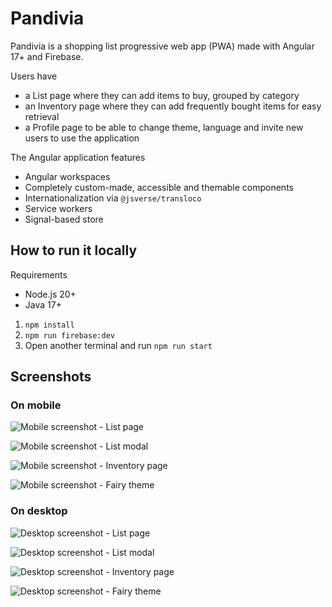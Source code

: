 # Pandivia

Pandivia is a shopping list progressive web app (PWA) made with Angular 17+ and Firebase.

Users have
- a List page where they can add items to buy, grouped by category
- an Inventory page where they can add frequently bought items for easy retrieval
- a Profile page to be able to change theme, language and invite new users to use the application

The Angular application features
- Angular workspaces
- Completely custom-made, accessible and themable components
- Internationalization via `@jsverse/transloco`
- Service workers
- Signal-based store

## How to run it locally

Requirements
  - Node.js 20+
  - Java 17+

1. `npm install`
2. `npm run firebase:dev`
3. Open another terminal and run `npm run start`

## Screenshots

### On mobile

![Mobile screenshot - List page](https://raw.githubusercontent.com/alaindet/pandivia/main/projects/app/src/assets/screenshots/narrow-1.png)

![Mobile screenshot - List modal](https://raw.githubusercontent.com/alaindet/pandivia/main/projects/app/src/assets/screenshots/narrow-2.png)

![Mobile screenshot - Inventory page](https://raw.githubusercontent.com/alaindet/pandivia/main/projects/app/src/assets/screenshots/narrow-3.png)

![Mobile screenshot - Fairy theme](https://raw.githubusercontent.com/alaindet/pandivia/main/projects/app/src/assets/screenshots/narrow-4.png)

### On desktop

![Desktop screenshot - List page](https://raw.githubusercontent.com/alaindet/pandivia/main/projects/app/src/assets/screenshots/wide-1.png)

![Desktop screenshot - List modal](https://raw.githubusercontent.com/alaindet/pandivia/main/projects/app/src/assets/screenshots/wide-2.png)

![Desktop screenshot - Inventory page](https://raw.githubusercontent.com/alaindet/pandivia/main/projects/app/src/assets/screenshots/wide-3.png)

![Desktop screenshot - Fairy theme](https://raw.githubusercontent.com/alaindet/pandivia/main/projects/app/src/assets/screenshots/wide-4.png)